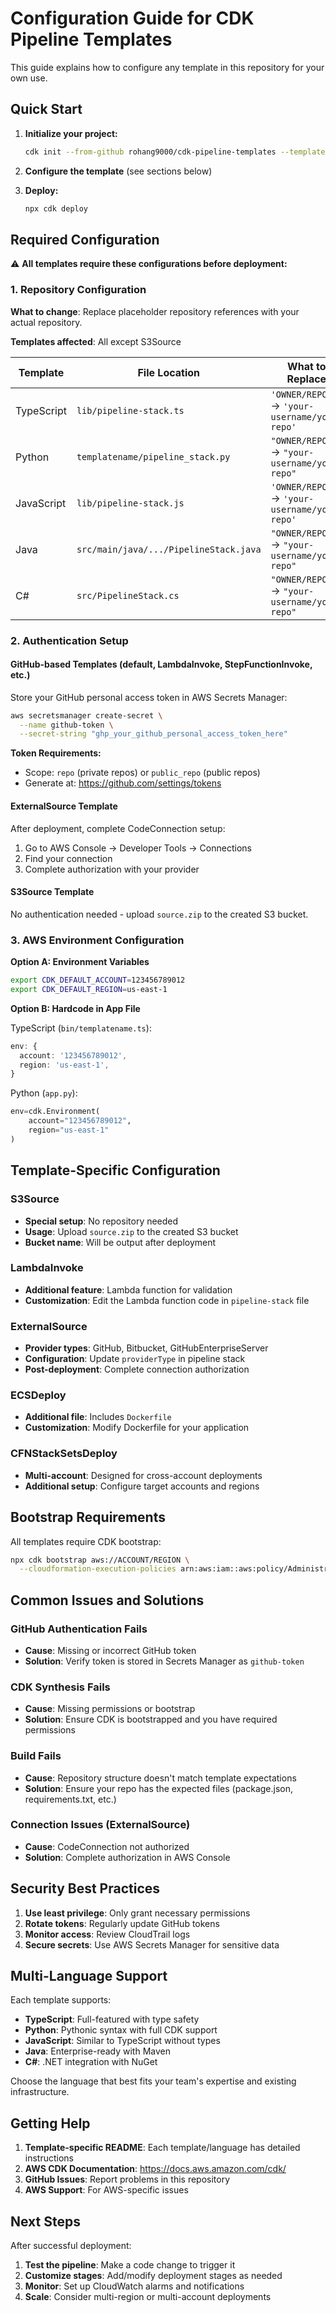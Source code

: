 # Configuration Guide for CDK Pipeline Templates

This guide explains how to configure any template in this repository for your own use.

## Quick Start

1. **Initialize your project:**
   ```bash
   cdk init --from-github rohang9000/cdk-pipeline-templates --template-path TEMPLATE_NAME --language=LANGUAGE
   ```

2. **Configure the template** (see sections below)

3. **Deploy:**
   ```bash
   npx cdk deploy
   ```

## Required Configuration

⚠️ **All templates require these configurations before deployment:**

### 1. Repository Configuration

**What to change**: Replace placeholder repository references with your actual repository.

**Templates affected**: All except S3Source

| Template | File Location | What to Replace |
|----------|---------------|-----------------|
| TypeScript | `lib/pipeline-stack.ts` | `'OWNER/REPO'` → `'your-username/your-repo'` |
| Python | `templatename/pipeline_stack.py` | `"OWNER/REPO"` → `"your-username/your-repo"` |
| JavaScript | `lib/pipeline-stack.js` | `'OWNER/REPO'` → `'your-username/your-repo'` |
| Java | `src/main/java/.../PipelineStack.java` | `"OWNER/REPO"` → `"your-username/your-repo"` |
| C# | `src/PipelineStack.cs` | `"OWNER/REPO"` → `"your-username/your-repo"` |

### 2. Authentication Setup

#### GitHub-based Templates (default, LambdaInvoke, StepFunctionInvoke, etc.)

Store your GitHub personal access token in AWS Secrets Manager:

```bash
aws secretsmanager create-secret \
  --name github-token \
  --secret-string "ghp_your_github_personal_access_token_here"
```

**Token Requirements:**
- Scope: `repo` (private repos) or `public_repo` (public repos)
- Generate at: https://github.com/settings/tokens

#### ExternalSource Template

After deployment, complete CodeConnection setup:
1. Go to AWS Console → Developer Tools → Connections
2. Find your connection
3. Complete authorization with your provider

#### S3Source Template

No authentication needed - upload `source.zip` to the created S3 bucket.

### 3. AWS Environment Configuration

**Option A: Environment Variables**
```bash
export CDK_DEFAULT_ACCOUNT=123456789012
export CDK_DEFAULT_REGION=us-east-1
```

**Option B: Hardcode in App File**

TypeScript (`bin/templatename.ts`):
```typescript
env: {
  account: '123456789012',
  region: 'us-east-1',
}
```

Python (`app.py`):
```python
env=cdk.Environment(
    account="123456789012",
    region="us-east-1"
)
```

## Template-Specific Configuration

### S3Source
- **Special setup**: No repository needed
- **Usage**: Upload `source.zip` to the created S3 bucket
- **Bucket name**: Will be output after deployment

### LambdaInvoke
- **Additional feature**: Lambda function for validation
- **Customization**: Edit the Lambda function code in `pipeline-stack` file

### ExternalSource
- **Provider types**: GitHub, Bitbucket, GitHubEnterpriseServer
- **Configuration**: Update `providerType` in pipeline stack
- **Post-deployment**: Complete connection authorization

### ECSDeploy
- **Additional file**: Includes `Dockerfile`
- **Customization**: Modify Dockerfile for your application

### CFNStackSetsDeploy
- **Multi-account**: Designed for cross-account deployments
- **Additional setup**: Configure target accounts and regions

## Bootstrap Requirements

All templates require CDK bootstrap:

```bash
npx cdk bootstrap aws://ACCOUNT/REGION \
  --cloudformation-execution-policies arn:aws:iam::aws:policy/AdministratorAccess
```

## Common Issues and Solutions

### GitHub Authentication Fails
- **Cause**: Missing or incorrect GitHub token
- **Solution**: Verify token is stored in Secrets Manager as `github-token`

### CDK Synthesis Fails
- **Cause**: Missing permissions or bootstrap
- **Solution**: Ensure CDK is bootstrapped and you have required permissions

### Build Fails
- **Cause**: Repository structure doesn't match template expectations
- **Solution**: Ensure your repo has the expected files (package.json, requirements.txt, etc.)

### Connection Issues (ExternalSource)
- **Cause**: CodeConnection not authorized
- **Solution**: Complete authorization in AWS Console

## Security Best Practices

1. **Use least privilege**: Only grant necessary permissions
2. **Rotate tokens**: Regularly update GitHub tokens
3. **Monitor access**: Review CloudTrail logs
4. **Secure secrets**: Use AWS Secrets Manager for sensitive data

## Multi-Language Support

Each template supports:
- **TypeScript**: Full-featured with type safety
- **Python**: Pythonic syntax with full CDK support
- **JavaScript**: Similar to TypeScript without types
- **Java**: Enterprise-ready with Maven
- **C#**: .NET integration with NuGet

Choose the language that best fits your team's expertise and existing infrastructure.

## Getting Help

1. **Template-specific README**: Each template/language has detailed instructions
2. **AWS CDK Documentation**: https://docs.aws.amazon.com/cdk/
3. **GitHub Issues**: Report problems in this repository
4. **AWS Support**: For AWS-specific issues

## Next Steps

After successful deployment:
1. **Test the pipeline**: Make a code change to trigger it
2. **Customize stages**: Add/modify deployment stages as needed
3. **Monitor**: Set up CloudWatch alarms and notifications
4. **Scale**: Consider multi-region or multi-account deployments